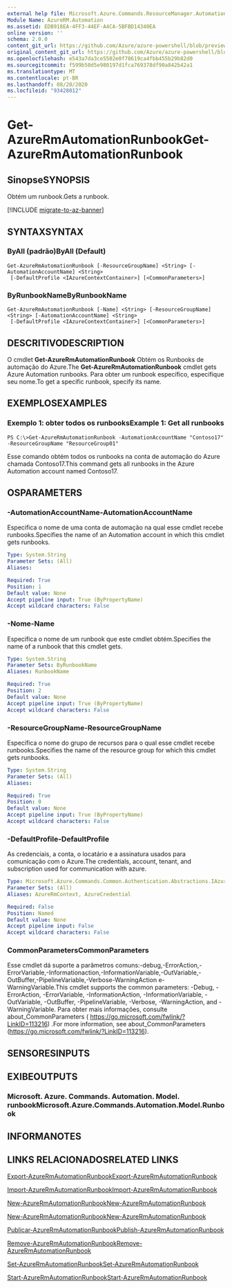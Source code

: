 ```yaml
---
external help file: Microsoft.Azure.Commands.ResourceManager.Automation.dll-Help.xml
Module Name: AzureRM.Automation
ms.assetid: EDB918EA-4FF3-44EF-A4CA-5BFBD14340EA
online version: ''
schema: 2.0.0
content_git_url: https://github.com/Azure/azure-powershell/blob/preview/src/ResourceManager/Automation/Commands.Automation/help/Get-AzureRMAutomationRunbook.md
original_content_git_url: https://github.com/Azure/azure-powershell/blob/preview/src/ResourceManager/Automation/Commands.Automation/help/Get-AzureRMAutomationRunbook.md
ms.openlocfilehash: e543a7da3ce5502e0f78619ca4fbb455b29b82d0
ms.sourcegitcommit: f599b50d5e980197d1fca769378df90a842b42a1
ms.translationtype: MT
ms.contentlocale: pt-BR
ms.lasthandoff: 08/20/2020
ms.locfileid: "93428012"
---
```

# <span data-ttu-id="67e89-101">Get-AzureRmAutomationRunbook</span><span class="sxs-lookup"><span data-stu-id="67e89-101">Get-AzureRmAutomationRunbook</span></span>

## <span data-ttu-id="67e89-102">Sinopse</span><span class="sxs-lookup"><span data-stu-id="67e89-102">SYNOPSIS</span></span>
<span data-ttu-id="67e89-103">Obtém um runbook.</span><span class="sxs-lookup"><span data-stu-id="67e89-103">Gets a runbook.</span></span>

[!INCLUDE [migrate-to-az-banner](../../includes/migrate-to-az-banner.md)]

## <span data-ttu-id="67e89-104">SYNTAX</span><span class="sxs-lookup"><span data-stu-id="67e89-104">SYNTAX</span></span>

### <span data-ttu-id="67e89-105">ByAll (padrão)</span><span class="sxs-lookup"><span data-stu-id="67e89-105">ByAll (Default)</span></span>
```
Get-AzureRmAutomationRunbook [-ResourceGroupName] <String> [-AutomationAccountName] <String>
 [-DefaultProfile <IAzureContextContainer>] [<CommonParameters>]
```

### <span data-ttu-id="67e89-106">ByRunbookName</span><span class="sxs-lookup"><span data-stu-id="67e89-106">ByRunbookName</span></span>
```
Get-AzureRmAutomationRunbook [-Name] <String> [-ResourceGroupName] <String> [-AutomationAccountName] <String>
 [-DefaultProfile <IAzureContextContainer>] [<CommonParameters>]
```

## <span data-ttu-id="67e89-107">DESCRITIVO</span><span class="sxs-lookup"><span data-stu-id="67e89-107">DESCRIPTION</span></span>
<span data-ttu-id="67e89-108">O cmdlet **Get-AzureRmAutomationRunbook** Obtém os Runbooks de automação do Azure.</span><span class="sxs-lookup"><span data-stu-id="67e89-108">The **Get-AzureRmAutomationRunbook** cmdlet gets Azure Automation runbooks.</span></span>
<span data-ttu-id="67e89-109">Para obter um runbook específico, especifique seu nome.</span><span class="sxs-lookup"><span data-stu-id="67e89-109">To get a specific runbook, specify its name.</span></span>

## <span data-ttu-id="67e89-110">EXEMPLOS</span><span class="sxs-lookup"><span data-stu-id="67e89-110">EXAMPLES</span></span>

### <span data-ttu-id="67e89-111">Exemplo 1: obter todos os runbooks</span><span class="sxs-lookup"><span data-stu-id="67e89-111">Example 1: Get all runbooks</span></span>
```
PS C:\>Get-AzureRmAutomationRunbook -AutomationAccountName "Contoso17" -ResourceGroupName "ResourceGroup01"
```

<span data-ttu-id="67e89-112">Esse comando obtém todos os runbooks na conta de automação do Azure chamada Contoso17.</span><span class="sxs-lookup"><span data-stu-id="67e89-112">This command gets all runbooks in the Azure Automation account named Contoso17.</span></span>

## <span data-ttu-id="67e89-113">OS</span><span class="sxs-lookup"><span data-stu-id="67e89-113">PARAMETERS</span></span>

### <span data-ttu-id="67e89-114">-AutomationAccountName</span><span class="sxs-lookup"><span data-stu-id="67e89-114">-AutomationAccountName</span></span>
<span data-ttu-id="67e89-115">Especifica o nome de uma conta de automação na qual esse cmdlet recebe runbooks.</span><span class="sxs-lookup"><span data-stu-id="67e89-115">Specifies the name of an Automation account in which this cmdlet gets runbooks.</span></span>

```yaml
Type: System.String
Parameter Sets: (All)
Aliases: 

Required: True
Position: 1
Default value: None
Accept pipeline input: True (ByPropertyName)
Accept wildcard characters: False
```

### <span data-ttu-id="67e89-116">-Nome</span><span class="sxs-lookup"><span data-stu-id="67e89-116">-Name</span></span>
<span data-ttu-id="67e89-117">Especifica o nome de um runbook que este cmdlet obtém.</span><span class="sxs-lookup"><span data-stu-id="67e89-117">Specifies the name of a runbook that this cmdlet gets.</span></span>

```yaml
Type: System.String
Parameter Sets: ByRunbookName
Aliases: RunbookName

Required: True
Position: 2
Default value: None
Accept pipeline input: True (ByPropertyName)
Accept wildcard characters: False
```

### <span data-ttu-id="67e89-118">-ResourceGroupName</span><span class="sxs-lookup"><span data-stu-id="67e89-118">-ResourceGroupName</span></span>
<span data-ttu-id="67e89-119">Especifica o nome do grupo de recursos para o qual esse cmdlet recebe runbooks.</span><span class="sxs-lookup"><span data-stu-id="67e89-119">Specifies the name of the resource group for which this cmdlet gets runbooks.</span></span>

```yaml
Type: System.String
Parameter Sets: (All)
Aliases: 

Required: True
Position: 0
Default value: None
Accept pipeline input: True (ByPropertyName)
Accept wildcard characters: False
```

### <span data-ttu-id="67e89-120">-DefaultProfile</span><span class="sxs-lookup"><span data-stu-id="67e89-120">-DefaultProfile</span></span>
<span data-ttu-id="67e89-121">As credenciais, a conta, o locatário e a assinatura usados para comunicação com o Azure.</span><span class="sxs-lookup"><span data-stu-id="67e89-121">The credentials, account, tenant, and subscription used for communication with azure.</span></span>

```yaml
Type: Microsoft.Azure.Commands.Common.Authentication.Abstractions.IAzureContextContainer
Parameter Sets: (All)
Aliases: AzureRmContext, AzureCredential

Required: False
Position: Named
Default value: None
Accept pipeline input: False
Accept wildcard characters: False
```

### <span data-ttu-id="67e89-122">CommonParameters</span><span class="sxs-lookup"><span data-stu-id="67e89-122">CommonParameters</span></span>
<span data-ttu-id="67e89-123">Esse cmdlet dá suporte a parâmetros comuns:-debug,-ErrorAction,-ErrorVariable,-Informationaction,-InformationVariable,-OutVariable,-OutBuffer,-PipelineVariable,-Verbose-WarningAction e-WarningVariable.</span><span class="sxs-lookup"><span data-stu-id="67e89-123">This cmdlet supports the common parameters: -Debug, -ErrorAction, -ErrorVariable, -InformationAction, -InformationVariable, -OutVariable, -OutBuffer, -PipelineVariable, -Verbose, -WarningAction, and -WarningVariable.</span></span> <span data-ttu-id="67e89-124">Para obter mais informações, consulte about_CommonParameters ( https://go.microsoft.com/fwlink/?LinkID=113216) .</span><span class="sxs-lookup"><span data-stu-id="67e89-124">For more information, see about_CommonParameters (https://go.microsoft.com/fwlink/?LinkID=113216).</span></span>

## <span data-ttu-id="67e89-125">SENSORES</span><span class="sxs-lookup"><span data-stu-id="67e89-125">INPUTS</span></span>

## <span data-ttu-id="67e89-126">EXIBE</span><span class="sxs-lookup"><span data-stu-id="67e89-126">OUTPUTS</span></span>

### <span data-ttu-id="67e89-127">Microsoft. Azure. Commands. Automation. Model. runbook</span><span class="sxs-lookup"><span data-stu-id="67e89-127">Microsoft.Azure.Commands.Automation.Model.Runbook</span></span>

## <span data-ttu-id="67e89-128">INFORMA</span><span class="sxs-lookup"><span data-stu-id="67e89-128">NOTES</span></span>

## <span data-ttu-id="67e89-129">LINKS RELACIONADOS</span><span class="sxs-lookup"><span data-stu-id="67e89-129">RELATED LINKS</span></span>

[<span data-ttu-id="67e89-130">Export-AzureRmAutomationRunbook</span><span class="sxs-lookup"><span data-stu-id="67e89-130">Export-AzureRmAutomationRunbook</span></span>](./Export-AzureRMAutomationRunbook.md)

[<span data-ttu-id="67e89-131">Import-AzureRmAutomationRunbook</span><span class="sxs-lookup"><span data-stu-id="67e89-131">Import-AzureRmAutomationRunbook</span></span>](./Import-AzureRMAutomationRunbook.md)

[<span data-ttu-id="67e89-132">New-AzureRmAutomationRunbook</span><span class="sxs-lookup"><span data-stu-id="67e89-132">New-AzureRmAutomationRunbook</span></span>](./New-AzureRMAutomationRunbook.md)

[<span data-ttu-id="67e89-133">New-AzureRmAutomationRunbook</span><span class="sxs-lookup"><span data-stu-id="67e89-133">New-AzureRmAutomationRunbook</span></span>](./New-AzureRMAutomationRunbook.md)

[<span data-ttu-id="67e89-134">Publicar-AzureRmAutomationRunbook</span><span class="sxs-lookup"><span data-stu-id="67e89-134">Publish-AzureRmAutomationRunbook</span></span>](./Publish-AzureRMAutomationRunbook.md)

[<span data-ttu-id="67e89-135">Remove-AzureRmAutomationRunbook</span><span class="sxs-lookup"><span data-stu-id="67e89-135">Remove-AzureRmAutomationRunbook</span></span>](./Remove-AzureRMAutomationRunbook.md)

[<span data-ttu-id="67e89-136">Set-AzureRmAutomationRunbook</span><span class="sxs-lookup"><span data-stu-id="67e89-136">Set-AzureRmAutomationRunbook</span></span>](./Set-AzureRMAutomationRunbook.md)

[<span data-ttu-id="67e89-137">Start-AzureRmAutomationRunbook</span><span class="sxs-lookup"><span data-stu-id="67e89-137">Start-AzureRmAutomationRunbook</span></span>](./Start-AzureRMAutomationRunbook.md)


